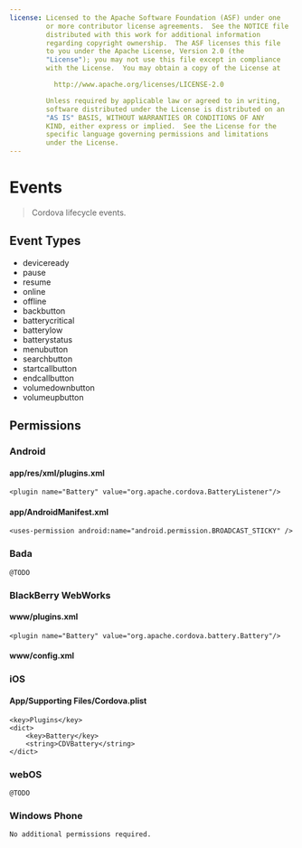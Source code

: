 ```yaml
---
license: Licensed to the Apache Software Foundation (ASF) under one
         or more contributor license agreements.  See the NOTICE file
         distributed with this work for additional information
         regarding copyright ownership.  The ASF licenses this file
         to you under the Apache License, Version 2.0 (the
         "License"); you may not use this file except in compliance
         with the License.  You may obtain a copy of the License at

           http://www.apache.org/licenses/LICENSE-2.0

         Unless required by applicable law or agreed to in writing,
         software distributed under the License is distributed on an
         "AS IS" BASIS, WITHOUT WARRANTIES OR CONDITIONS OF ANY
         KIND, either express or implied.  See the License for the
         specific language governing permissions and limitations
         under the License.
---
```


Events
======

> Cordova lifecycle events.

Event Types
-----------

- deviceready
- pause
- resume
- online
- offline
- backbutton
- batterycritical
- batterylow
- batterystatus
- menubutton
- searchbutton
- startcallbutton
- endcallbutton
- volumedownbutton
- volumeupbutton

Permissions
-----------

### Android

#### app/res/xml/plugins.xml

    <plugin name="Battery" value="org.apache.cordova.BatteryListener"/>

#### app/AndroidManifest.xml

    <uses-permission android:name="android.permission.BROADCAST_STICKY" />

### Bada

    @TODO

### BlackBerry WebWorks

#### www/plugins.xml

    <plugin name="Battery" value="org.apache.cordova.battery.Battery"/>

#### www/config.xml

   <feature id="blackberry.app" required="true" version="1.0.0.0" />
   <feature id="blackberry.app.event" required="true" version="1.0.0.0" />
   <feature id="blackberry.system.event" required="true" version="1.0.0.0"/>

### iOS

#### App/Supporting Files/Cordova.plist

    <key>Plugins</key>
    <dict>
        <key>Battery</key>
        <string>CDVBattery</string>
    </dict>

### webOS

    @TODO

### Windows Phone

    No additional permissions required.
